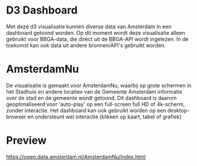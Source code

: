 # D3 Dashboard

Met deze d3 visualisatie kunnen diverse data van Amsterdam in een dashboard getoond worden.
Op dit moment wordt deze visualisatie alleen gebruikt voor BBGA-data, die direct uit de BBGA-API wordt ingelezen.
In de toekomst kan ook data uit andere bronnen/API's gebruikt worden.

# AmsterdamNu

De visualisatie is gemaakt voor AmsterdamNu, waarbij op grote schermen in het Stadhuis en andere locaties van de Gemeente Amsterdam informatie over de stad en de gemeente wordt getoond. Dit dashboard is daarom geoptimaliseerd voor 'auto-play' op een full-screen full HD of 4k-scherm, zonder interactie.
Het dashboard kan ook gebruikt worden op een desktop-browser en ondersteunt wel interactie (klikken op kaart, tabel of grafiek)

# Preview
https://open.data.amsterdam.nl/AmsterdamNu/index.html
